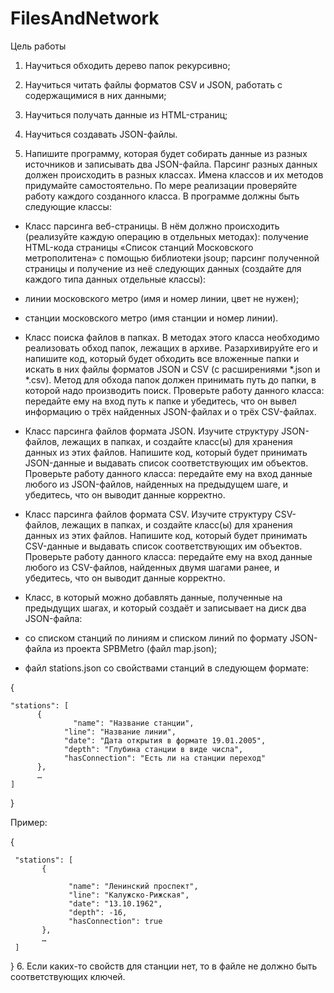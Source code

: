 # FilesAndNetwork
Цель работы


1. Научиться обходить дерево папок рекурсивно;
2. Научиться читать файлы форматов CSV и JSON, работать с содержащимися в них данными;
3. Научиться получать данные из HTML-страниц;
4. Научиться создавать JSON-файлы.


5. Напишите программу, которая будет собирать данные из разных источников и записывать два JSON-файла. Парсинг разных данных должен происходить в разных классах. Имена классов и их методов придумайте самостоятельно. По мере реализации проверяйте работу каждого созданного класса. В программе должны быть следующие классы:

- Класс парсинга веб-страницы. В нём должно происходить (реализуйте каждую операцию в отдельных методах):
получение HTML-кода страницы «Список станций Московского метрополитена» с помощью библиотеки jsoup;
парсинг полученной страницы и получение из неё следующих данных (создайте для каждого типа данных отдельные классы):
- линии московского метро (имя и номер линии, цвет не нужен);
- станции московского метро (имя станции и номер линии).
- Класс поиска файлов в папках. В методах этого класса необходимо реализовать обход папок, лежащих в архиве. Разархивируйте его и напишите код, который будет обходить все вложенные папки и искать в них файлы форматов JSON и CSV (с расширениями *.json и *.csv). Метод для обхода папок должен принимать путь до папки, в которой надо производить поиск.
Проверьте работу данного класса: передайте ему на вход путь к папке и убедитесь, что он вывел информацию о трёх найденных JSON-файлах и о трёх CSV-файлах.

- Класс парсинга файлов формата JSON. Изучите структуру JSON-файлов, лежащих в папках, и создайте класс(ы) для хранения данных из этих файлов. Напишите код, который будет принимать JSON-данные и выдавать список соответствующих им объектов.
Проверьте работу данного класса: передайте ему на вход данные любого из JSON-файлов, найденных на предыдущем шаге, и убедитесь, что он выводит данные корректно.

- Класс парсинга файлов формата CSV. Изучите структуру CSV-файлов, лежащих в папках, и создайте класс(ы) для хранения данных из этих файлов. Напишите код, который будет принимать CSV-данные и выдавать список соответствующих им объектов.
Проверьте работу данного класса: передайте ему на вход данные любого из CSV-файлов, найденных двумя шагами ранее, и убедитесь, что он выводит данные корректно.

- Класс, в который можно добавлять данные, полученные на предыдущих шагах, и который создаёт и записывает на диск два JSON-файла:
- со списком станций по линиям и списком линий по формату JSON-файла из проекта SPBMetro (файл map.json);
- файл stations.json со свойствами станций в следующем формате:


{

    "stations": [
          {
                  "name": "Название станции",
                "line": "Название линии",
                "date": "Дата открытия в формате 19.01.2005",
                "depth": "Глубина станции в виде числа",
                "hasConnection": "Есть ли на станции переход"
          },
          …
    ]
}

Пример:

{

     "stations": [
           {
           
                 "name": "Ленинский проспект",
                 "line": "Калужско-Рижская",
                 "date": "13.10.1962",
                 "depth": -16,
                 "hasConnection": true
           },
           …
     ]
}
6. Если каких-то свойств для станции нет, то в файле не должно быть соответствующих ключей.

